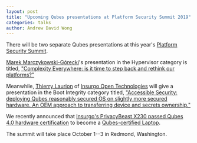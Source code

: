 ```yaml
---
layout: post
title: "Upcoming Qubes presentations at Platform Security Summit 2019"
categories: talks
author: Andrew David Wong
---
```


There will be two separate Qubes presentations at this year's [Platform Security Summit][pss].

[Marek Marczykowski-Górecki]'s presentation in the Hypervisor category is titled, ["Complexity Everywhere: is it time to step back and rethink our platforms?"][pss-marek]

Meanwhile, [Thierry Laurion] of [Insurgo Open Technologies] will give a presentation in the Boot Integrity category titled, ["Accessible Security: deploying Qubes reasonably secured OS on slightly more secured hardware. An OEM approach to transferring device and secrets ownership."][pss-thierry]

We recently announced that [Insurgo's PrivacyBeast X230 passed Qubes 4.0 hardware certification][x230] to become a [Qubes-certified Laptop].

The summit will take place October 1--3 in Redmond, Washington.


[pss]: https://www.platformsecuritysummit.com/
[Marek Marczykowski-Górecki]: /team/#marek-marczykowski-górecki
[pss-marek]: https://www.platformsecuritysummit.com/#marek
[Thierry Laurion]: https://www.linkedin.com/in/thierry-laurion-40b4128/
[Insurgo Open Technologies]: https://insurgo.ca/
[pss-thierry]: https://www.platformsecuritysummit.com/#laurion
[x230]: /news/2019/07/18/insurgo-privacybeast-qubes-certification/
[Qubes-certified Laptop]: /doc/certified-hardware/#qubes-certified-laptops

